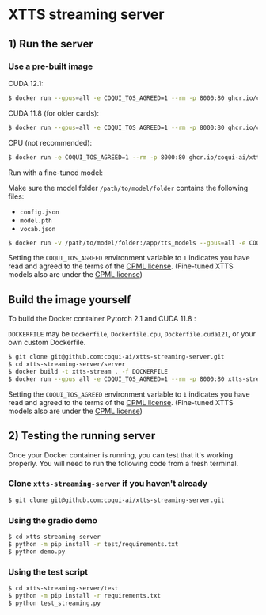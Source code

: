 # XTTS streaming server

## 1) Run the server

### Use a pre-built image

CUDA 12.1:

```bash
$ docker run --gpus=all -e COQUI_TOS_AGREED=1 --rm -p 8000:80 ghcr.io/coqui-ai/xtts-streaming-server:latest-cuda121
```

CUDA 11.8 (for older cards):

```bash
$ docker run --gpus=all -e COQUI_TOS_AGREED=1 --rm -p 8000:80 ghcr.io/coqui-ai/xtts-streaming-server:latest
```

CPU (not recommended):

```bash
$ docker run -e COQUI_TOS_AGREED=1 --rm -p 8000:80 ghcr.io/coqui-ai/xtts-streaming-server:latest-cpu
```

Run with a fine-tuned model:

Make sure the model folder `/path/to/model/folder`  contains the following files:
- `config.json`
- `model.pth`
- `vocab.json`

```bash
$ docker run -v /path/to/model/folder:/app/tts_models --gpus=all -e COQUI_TOS_AGREED=1  --rm -p 8000:80 ghcr.io/coqui-ai/xtts-streaming-server:latest`
```

Setting the `COQUI_TOS_AGREED` environment variable to `1` indicates you have read and agreed to
the terms of the [CPML license](https://coqui.ai/cpml). (Fine-tuned XTTS models also are under the [CPML license](https://coqui.ai/cpml))

## Build the image yourself

To build the Docker container Pytorch 2.1 and CUDA 11.8 :

`DOCKERFILE` may be `Dockerfile`, `Dockerfile.cpu`, `Dockerfile.cuda121`, or your own custom Dockerfile.

```bash
$ git clone git@github.com:coqui-ai/xtts-streaming-server.git
$ cd xtts-streaming-server/server
$ docker build -t xtts-stream . -f DOCKERFILE
$ docker run --gpus all -e COQUI_TOS_AGREED=1 --rm -p 8000:80 xtts-stream
```

Setting the `COQUI_TOS_AGREED` environment variable to `1` indicates you have read and agreed to
the terms of the [CPML license](https://coqui.ai/cpml). (Fine-tuned XTTS models also are under the [CPML license](https://coqui.ai/cpml))

## 2) Testing the running server

Once your Docker container is running, you can test that it's working properly. You will need to run the following code from a fresh terminal.

### Clone `xtts-streaming-server` if you haven't already

```bash
$ git clone git@github.com:coqui-ai/xtts-streaming-server.git
```

### Using the gradio demo

```bash
$ cd xtts-streaming-server
$ python -m pip install -r test/requirements.txt
$ python demo.py
```

### Using the test script

```bash
$ cd xtts-streaming-server/test
$ python -m pip install -r requirements.txt
$ python test_streaming.py
```